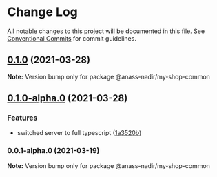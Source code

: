 # Change Log

All notable changes to this project will be documented in this file.
See [Conventional Commits](https://conventionalcommits.org) for commit guidelines.

## [0.1.0](https://github.com/anass-nadir/my-shop/compare/@anass-nadir/my-shop-common@0.1.0-alpha.0...@anass-nadir/my-shop-common@0.1.0) (2021-03-28)

**Note:** Version bump only for package @anass-nadir/my-shop-common

## [0.1.0-alpha.0](https://github.com/anass-nadir/my-shop/compare/@anass-nadir/my-shop-common@0.0.1-alpha.0...@anass-nadir/my-shop-common@0.1.0-alpha.0) (2021-03-28)

### Features

- switched server to full typescript ([1a3520b](https://github.com/anass-nadir/my-shop/commit/1a3520b1cfb08d6c6031e22418a7ab35f9927b09))

### 0.0.1-alpha.0 (2021-03-19)

**Note:** Version bump only for package @anass-nadir/my-shop-common
